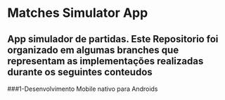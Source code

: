 # Matches Simulator App
## App simulador de partidas. Este Repositorio foi organizado em algumas branches que representam as implementações realizadas durante os seguintes conteudos
###1-Desenvolvimento Mobile nativo para Androids
